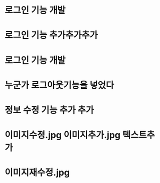 
# 로그인 기능 개발
# 로그인 기능 추가추가추가

# 로그인 기능 개발
# 누군가 로그아웃기능을 넣었다

# 정보 수정 기능 추가 추가

# 이미지수정.jpg 이미지추가.jpg 텍스트추가

# 이미지재수정.jpg

